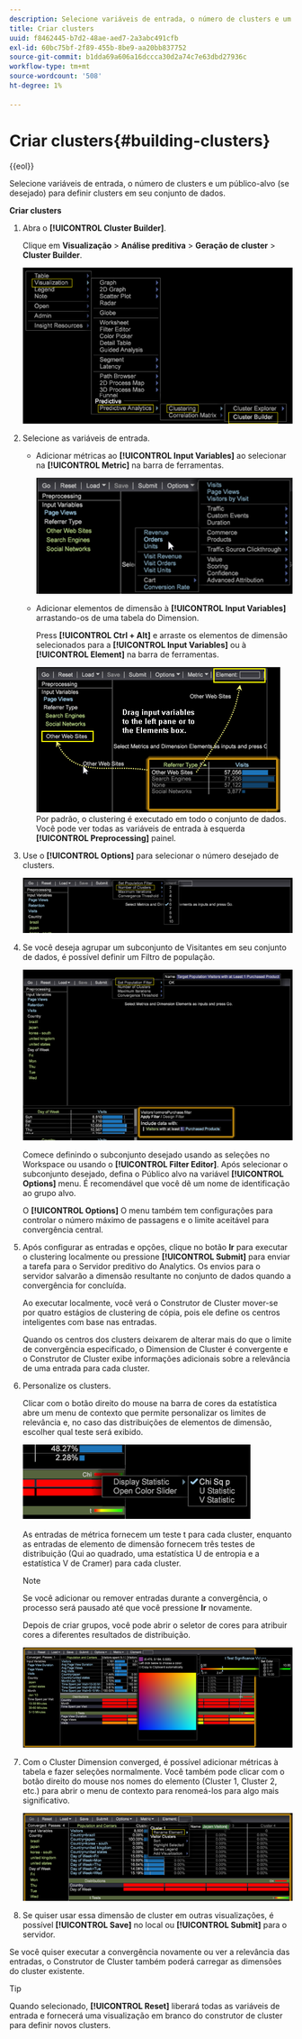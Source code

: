 ```yaml
---
description: Selecione variáveis de entrada, o número de clusters e um público-alvo (se desejado) para definir clusters em seu conjunto de dados.
title: Criar clusters
uuid: f8462445-b7d2-48ae-aed7-2a3abc491cfb
exl-id: 60bc75bf-2f89-455b-8be9-aa20bb837752
source-git-commit: b1dda69a606a16dccca30d2a74c7e63dbd27936c
workflow-type: tm+mt
source-wordcount: '508'
ht-degree: 1%

---
```


# Criar clusters{#building-clusters}

{{eol}}

Selecione variáveis de entrada, o número de clusters e um público-alvo (se desejado) para definir clusters em seu conjunto de dados.

**Criar clusters**

1. Abra o **[!UICONTROL Cluster Builder]**.

   Clique em **Visualização** > **Análise preditiva** > **Geração de cluster** > **Cluster Builder**.

   ![](assets/cluster-builder-step1.png)

1. Selecione as variáveis de entrada.

   * Adicionar métricas ao **[!UICONTROL Input Variables]** ao selecionar na **[!UICONTROL Metric]** na barra de ferramentas.

      ![](assets/cluster_metric_select.png)

   * Adicionar elementos de dimensão à **[!UICONTROL Input Variables]** arrastando-os de uma tabela do Dimension.

      Press **[!UICONTROL Ctrl + Alt]** e arraste os elementos de dimensão selecionados para a **[!UICONTROL Input Variables]** ou à **[!UICONTROL Element]** na barra de ferramentas.

      ![](assets/cluster_dim_select.png)
   Por padrão, o clustering é executado em todo o conjunto de dados. Você pode ver todas as variáveis de entrada à esquerda **[!UICONTROL Preprocessing]** painel.
1. Use o **[!UICONTROL Options]** para selecionar o número desejado de clusters.

   ![](assets/build_cluster_2.png)

1. Se você deseja agrupar um subconjunto de Visitantes em seu conjunto de dados, é possível definir um Filtro de população.

   ![](assets/build_cluster_3.png)

   Comece definindo o subconjunto desejado usando as seleções no Workspace ou usando o **[!UICONTROL Filter Editor]**. Após selecionar o subconjunto desejado, defina o Público alvo na variável **[!UICONTROL Options]** menu. É recomendável que você dê um nome de identificação ao grupo alvo.

   O **[!UICONTROL Options]** O menu também tem configurações para controlar o número máximo de passagens e o limite aceitável para convergência central.

1. Após configurar as entradas e opções, clique no botão **Ir** para executar o clustering localmente ou pressione **[!UICONTROL Submit]** para enviar a tarefa para o Servidor preditivo do Analytics. Os envios para o servidor salvarão a dimensão resultante no conjunto de dados quando a convergência for concluída.

   Ao executar localmente, você verá o Construtor de Cluster mover-se por quatro estágios de clustering de cópia, pois ele define os centros inteligentes com base nas entradas.

   Quando os centros dos clusters deixarem de alterar mais do que o limite de convergência especificado, o Dimension de Cluster é convergente e o Construtor de Cluster exibe informações adicionais sobre a relevância de uma entrada para cada cluster.

1. Personalize os clusters.

   Clicar com o botão direito do mouse na barra de cores da estatística abre um menu de contexto que permite personalizar os limites de relevância e, no caso das distribuições de elementos de dimensão, escolher qual teste será exibido.

   ![](assets/build_cluster_7.png)

   As entradas de métrica fornecem um teste t para cada cluster, enquanto as entradas de elemento de dimensão fornecem três testes de distribuição (Qui ao quadrado, uma estatística U de entropia e a estatística V de Cramer) para cada cluster.

   >[!NOTE]
   >
   >Se você adicionar ou remover entradas durante a convergência, o processo será pausado até que você pressione **Ir** novamente.

   Depois de criar grupos, você pode abrir o seletor de cores para atribuir cores a diferentes resultados de distribuição.

   ![](assets/build_cluster_5.png)

1. Com o Cluster Dimension converged, é possível adicionar métricas à tabela e fazer seleções normalmente. Você também pode clicar com o botão direito do mouse nos nomes do elemento (Cluster 1, Cluster 2, etc.) para abrir o menu de contexto para renomeá-los para algo mais significativo.

   ![](assets/build_cluster_6.png)

1. Se quiser usar essa dimensão de cluster em outras visualizações, é possível **[!UICONTROL Save]** no local ou **[!UICONTROL Submit]** para o servidor.

Se você quiser executar a convergência novamente ou ver a relevância das entradas, o Construtor de Cluster também poderá carregar as dimensões do cluster existente.

>[!TIP]
>
>Quando selecionado, **[!UICONTROL Reset]** liberará todas as variáveis de entrada e fornecerá uma visualização em branco do construtor de cluster para definir novos clusters.
